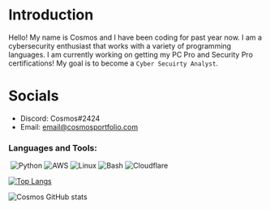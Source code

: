 

# Introduction 

Hello! My name is Cosmos and I have been coding for past year now. I am a cybersecurity enthusiast that works with a variety of programming languages.  I am currently working on getting my PC Pro and Security Pro certifications! My goal is to become a `Cyber Secuirty Analyst`.
# Socials 
- Discord: Cosmos#2424
- Email: email@cosmosportfolio.com
### Languages and Tools:
  <img align="center"/>
  <img alt="Python" src="https://img.shields.io/badge/Python-282a35?style=for-the-badge&logo=pythonlogoColor=282a35&labelColor=0F58FF" />
  <img alt="AWS" src="https://img.shields.io/badge/AWS-282a35?style=for-the-badge&logo=awslogoColor=282a35&labelColor=0F58FF" />
  <img alt="Linux" src="https://img.shields.io/badge/Linux-282a35?style=for-the-badge&logo=linuxlogoColor=282a35&labelColor=0F58FF" />
  <img alt="Bash" src="https://img.shields.io/badge/Bash-282a35?style=for-the-badge&logo=bashnlogoColor=282a35&labelColor=0F58FF" />
  <img alt="Cloudflare" src="https://img.shields.io/badge/Cloudflare-282a35?style=for-the-badge&logo=CloudflarelogoColor=282a35&labelColor=0F58FF" />

[![Top Langs](https://github-readme-stats.vercel.app/api/top-langs/?username=CyberCosmos24&layout=compact&theme=github_dark)](https://github.com/CyberCosmos24/github-readme-stats)


![Cosmos GitHub stats](https://github-readme-stats.vercel.app/api?username=CyberCosmos24&show_icons=true&theme=github_dark)
